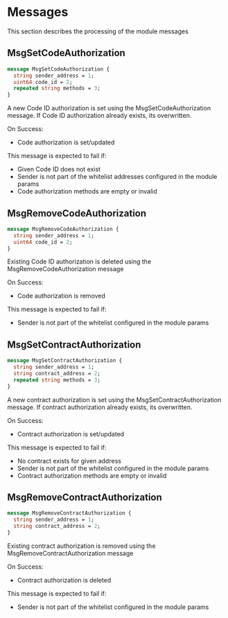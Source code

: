 # Messages

This section describes the processing of the module messages

## MsgSetCodeAuthorization

```protobuf
message MsgSetCodeAuthorization {
  string sender_address = 1;
  uint64 code_id = 2;
  repeated string methods = 3;
}
```

A new Code ID authorization is set using the MsgSetCodeAuthorization message. If Code ID authorization already exists, its overwritten.

On Success:

- Code authorization is set/updated

This message is expected to fail if:

- Given Code ID does not exist
- Sender is not part of the whitelist addresses configured in the module params
- Code authorization methods are empty or invalid

## MsgRemoveCodeAuthorization

```protobuf
message MsgRemoveCodeAuthorization {
  string sender_address = 1;
  uint64 code_id = 2;
}
```

Existing Code ID authorization is deleted using the MsgRemoveCodeAuthorization message

On Success:

- Code authorization is removed

This message is expected to fail if:

- Sender is not part of the whitelist configured in the module params

## MsgSetContractAuthorization

```protobuf
message MsgSetContractAuthorization {
  string sender_address = 1;
  string contract_address = 2;
  repeated string methods = 3;
}
```

A new contract authorization is set using the MsgSetContractAuthorization message. If contract authorization already exists, its overwritten.

On Success:

- Contract authorization is set/updated

This message is expected to fail if:

- No contract exists for given address
- Sender is not part of the whitelist configured in the module params
- Contract authorization methods are empty or invalid

## MsgRemoveContractAuthorization

```protobuf
message MsgRemoveContractAuthorization {
  string sender_address = 1;
  string contract_address = 2;
}
```

Existing contract authorization is removed using the MsgRemoveContractAuthorization message

On Success:

- Contract authorization is deleted

This message is expected to fail if:

- Sender is not part of the whitelist configured in the module params
